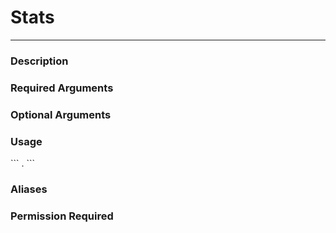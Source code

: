 # Stats
---
### Description

### Required Arguments

### Optional Arguments

### Usage
\`\`\`
.
\`\`\`
### Aliases

### Permission Required
